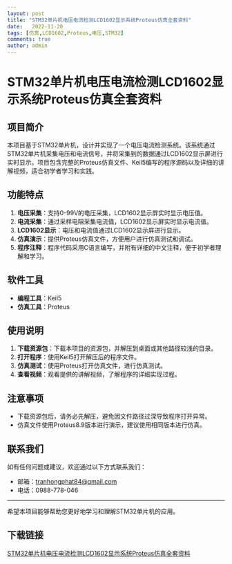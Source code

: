 ```yaml
---
layout: post
title: "STM32单片机电压电流检测LCD1602显示系统Proteus仿真全套资料"
date:   2022-11-20
tags: [仿真,LCD1602,Proteus,电压,STM32]
comments: true
author: admin
---
```

# STM32单片机电压电流检测LCD1602显示系统Proteus仿真全套资料

## 项目简介

本项目基于STM32单片机，设计并实现了一个电压电流检测系统。该系统通过STM32单片机采集电压和电流信号，并将采集到的数据通过LCD1602显示屏进行实时显示。项目包含完整的Proteus仿真文件、Keil5编写的程序源码以及详细的讲解视频，适合初学者学习和实践。

## 功能特点

1. **电压采集**：支持0-99V的电压采集，LCD1602显示屏实时显示电压值。
2. **电流采集**：通过采样电阻采集电流值，LCD1602显示屏实时显示电流值。
3. **LCD1602显示**：电压和电流值通过LCD1602显示屏进行显示。
4. **仿真演示**：提供Proteus仿真文件，方便用户进行仿真测试和调试。
5. **程序注释**：程序代码采用C语言编写，并附有详细的中文注释，便于初学者理解和学习。

## 软件工具

- **编程工具**：Keil5
- **仿真工具**：Proteus

## 使用说明

1. **下载资源包**：下载本项目的资源包，并解压到桌面或其他路径较浅的目录。
2. **打开程序**：使用Keil5打开解压后的程序文件。
3. **仿真测试**：使用Proteus打开仿真文件，进行仿真测试。
4. **查看视频**：观看提供的讲解视频，了解程序的详细实现过程。

## 注意事项

- 下载资源包后，请务必先解压，避免因文件路径过深导致程序打开异常。
- 仿真文件使用Proteus8.9版本进行演示，建议使用相同版本进行仿真。

## 联系我们

如有任何问题或建议，欢迎通过以下方式联系我们：

- 邮箱：tranhongphat84@gmail.com
- 电话：0988-778-046

---

希望本项目能够帮助您更好地学习和理解STM32单片机的应用。

## 下载链接

[STM32单片机电压电流检测LCD1602显示系统Proteus仿真全套资料](https://pan.quark.cn/s/708c118d3464)